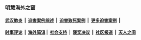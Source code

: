 
### 明慧海外之窗

####  [武汉肺炎](indexes/365.md?t=05112200) &nbsp;|&nbsp;  [迫害案例综述](indexes/328.md?t=05112200) &nbsp;|&nbsp; [迫害致死案例](indexes/277.md?t=05112200)  &nbsp;|&nbsp; [更多迫害案例](indexes/81.md?t=05112200)  &nbsp;|&nbsp; 
####  [时事评论](indexes/19.md?t=05112200) &nbsp;|&nbsp; [海外简讯](indexes/245.md?t=05112200)&nbsp;|&nbsp;  [社会支持](indexes/140.md?t=05112200) &nbsp;|&nbsp; [褒奖决议](indexes/282.md?t=05112200) &nbsp;|&nbsp; [社区报道](indexes/91.md?t=05112200)  &nbsp;|&nbsp; [天人之间](indexes/78.md?t=05112200) 

